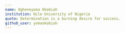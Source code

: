 ```yaml
---
name: Ogheneyoma Okobiah
institution: Nile University of Nigeria
quote: Determination is a burning desire for success.
github_user: yomaokobiah
---
```

